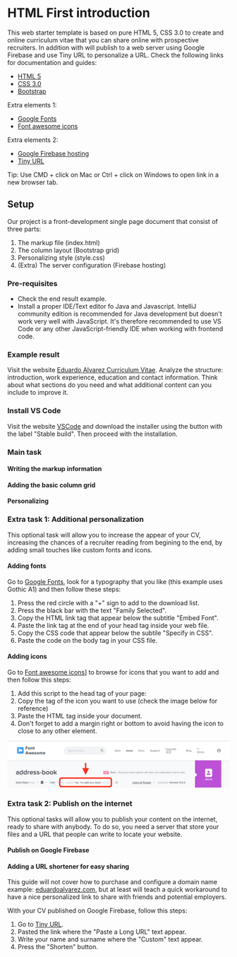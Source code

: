 # HTML First introduction
This web starter template is based on pure HTML 5, CSS 3.0 to create and online curriculum vitae that you can share online with prospective recruiters. In addition with will publish to a web server using Google Firebase and use Tiny URL to personalize a URL. Check the following links for documentation and guides:
- [HTML 5](https://www.w3schools.com/html/html5_intro.asp)
- [CSS 3.0](https://www.w3schools.com/css/)
- [Bootstrap](https://getbootstrap.com)

Extra elements 1:
- [Google Fonts](https://fonts.google.com)
- [Font awesome icons](https://fontawesome.com)

Extra elements 2:
- [Google Firebase hosting](https://firebase.google.com/products/hosting/)
- [Tiny URL](https://tiny.cc)

Tip: Use CMD + click on Mac or Ctrl + click on Windows to open link in a new browser tab.

## Setup
Our project is a front-development single page document that consist of three parts:
1. The markup file (index.html)
2. The column layout (Bootstrap grid)
3. Personalizing style (style.css)
4. (Extra) The server configuration (Firebase hosting)

### Pre-requisites
- Check the end result example.
- Install a proper IDE/Text editor fo Java and Javascript. IntelliJ community edition is recommended for Java development but doesn't work very well with JavaScript. It's therefore recommended to use VS Code or any other JavaScript-friendly IDE when working with frontend code.

### Example result
Visit the website [Eduardo Alvarez Curriculum Vitae](http://tiny.cc/eduardo-cv). Analyze the structure: introduction, work experience, education and contact information. Think about what sections do you need and what additional content can you include to improve it.

### Install VS Code
Visit the website [VSCode](https://code.visualstudio.com) and download the installer using the button with the label "Stable build". Then proceed with the installation.

### Main task
#### Writing the markup information

#### Adding the basic column grid

#### Personalizing

### Extra task 1: Additional personalization
This optional task will allow you to increase the appear of your CV, increasing the chances of a recruiter reading from begining to the end, by adding small touches like custom fonts and icons.

#### Adding fonts
Go to [Google Fonts](https://fonts.google.com), look for a typography that you like (this example uses Gothic A1) and then follow these steps:
1. Press the red circle with a "+" sign to add to the download list.
2. Press the black bar with the text "Family Selected".
3. Copy the HTML link tag that appear below the subtitle "Embed Font".
4. Paste the link tag at the end of your head tag inside your web file.
5. Copy the CSS code that appear below the subtile "Specify in CSS".
6. Paste the code on the body tag in your CSS file.

#### Adding icons
Go to [Font awesome icons](https://fontawesome.com)] to browse for icons that you want to add and then follow this steps:
1. Add this script to the head tag of your page: <script src="https://kit.fontawesome.com/86134dd369.js" crossorigin="anonymous"></script>
2. Copy the tag of the icon you want to use (check the image below for reference)
3. Paste the HTML tag inside your document.
4. Don't forget to add a margin right or bottom to avoid having the icon to close to any other element.

![Font awesome tag](./images/font-awesome.png) 

### Extra task 2: Publish on the internet
This optional tasks will allow you to publish your content on the internet, ready to share with anybody. To do so, you need a server that store your files and a URL that people can write to locate your website.

#### Publish on Google Firebase


#### Adding a URL shortener for easy sharing
This guide will not cover how to purchase and configure a domain name example: [eduardoalvarez.com](http://www.eduardoalvarez.com), but at least will teach a quick workaround to have a nice personalized link to share with friends and potential employers.

With your CV published on Google Firebase, follow this steps:
1. Go to [Tiny URL](https://tiny.cc). 
2. Pasted the link where the "Paste a Long URL" text appear.
3. Write your name and surname where the "Custom" text appear.
4. Press the "Shorten" button.